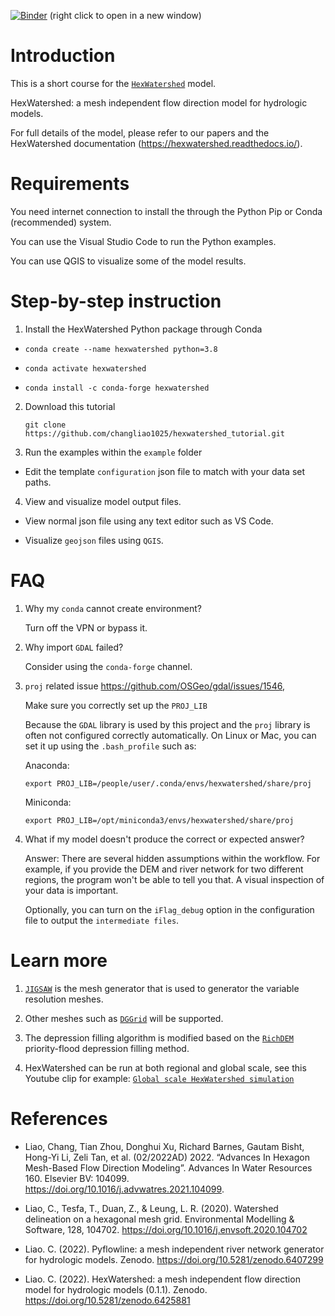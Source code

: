 [![Binder](https://mybinder.org/badge_logo.svg)](https://mybinder.org/v2/gh/changliao1025/hexwatershed_tutorial/HEAD?labpath=notebooks%2Fyukon%2Fdggrid_example.ipynb) (right click to open in a new window)

# Introduction

This is a short course for the  <a href="https://www.hexwatershed.org/">`HexWatershed`</a> model.

HexWatershed: a mesh independent flow direction model for hydrologic models.

For full details of the model, please refer to our papers and the HexWatershed documentation (https://hexwatershed.readthedocs.io/).

# Requirements

You need internet connection to install the  through the Python Pip or Conda (recommended) system.

You can use the Visual Studio Code to run the Python examples.

You can use QGIS to visualize some of the model results.

# Step-by-step instruction


1. Install the HexWatershed Python package through Conda

- `conda create --name hexwatershed python=3.8`

- `conda activate hexwatershed`

- `conda install -c conda-forge hexwatershed`

2. Download this tutorial

   `git clone https://github.com/changliao1025/hexwatershed_tutorial.git`

3. Run the examples within the `example` folder

- Edit the template `configuration` json file to match with your data set paths.

4. View and visualize model output files.

- View normal json file using any text editor such as VS Code.

- Visualize `geojson` files using `QGIS`.


# FAQ

1. Why my `conda` cannot create environment?

   Turn off the VPN or bypass it.

2. Why import `GDAL` failed?

   Consider using the `conda-forge` channel.

3. `proj` related issue https://github.com/OSGeo/gdal/issues/1546,

   Make sure you correctly set up the `PROJ_LIB`

   Because the `GDAL` library is used by this project and the `proj` library is often not configured correctly automatically.
   On Linux or Mac, you can set it up using the `.bash_profile` such as:

   Anaconda:

   `export PROJ_LIB=/people/user/.conda/envs/hexwatershed/share/proj`

   Miniconda:

   `export PROJ_LIB=/opt/miniconda3/envs/hexwatershed/share/proj`

4. What if my model doesn't produce the correct or expected answer?

   Answer: There are several hidden assumptions within the workflow. For example, if you provide the DEM and river network for two different regions, the program won't be able to tell you that. A visual inspection of your data is important.

   Optionally, you can turn on the `iFlag_debug` option in the configuration file to output the `intermediate files`.

# Learn more

1. <a href="https://github.com/dengwirda/jigsaw">`JIGSAW`</a> is the mesh generator that is used to generator the variable resolution meshes.

2. Other meshes such as <a href="https://github.com/sahrk/DGGRID">`DGGrid`</a> will be supported.

3. The depression filling algorithm is modified based on the <a href="https://github.com/r-barnes/richdem">`RichDEM`</a> priority-flood depression filling method.

4. HexWatershed can be run at both regional and global scale, see this Youtube clip for example: <a href="https://youtu.be/Y_NkLCazxMU">`Global scale HexWatershed simulation`</a>

# References

* Liao, Chang, Tian Zhou, Donghui Xu, Richard Barnes, Gautam Bisht, Hong-Yi Li, Zeli Tan, et al. (02/2022AD) 2022. “Advances In Hexagon Mesh-Based Flow Direction Modeling”. Advances In Water Resources 160. Elsevier BV: 104099.
https://doi.org/10.1016/j.advwatres.2021.104099.

* Liao, C., Tesfa, T., Duan, Z., & Leung, L. R. (2020). Watershed delineation on a hexagonal mesh grid. Environmental Modelling & Software, 128, 104702. https://doi.org/10.1016/j.envsoft.2020.104702

* Liao. C. (2022). Pyflowline: a mesh independent river network generator for hydrologic models. Zenodo. https://doi.org/10.5281/zenodo.6407299

* Liao. C. (2022). HexWatershed: a mesh independent flow direction model for hydrologic models (0.1.1). Zenodo. https://doi.org/10.5281/zenodo.6425881